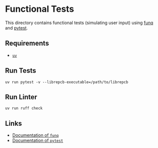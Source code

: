 # Functional Tests

This directory contains functional tests (simulating user input) using
[funq](https://github.com/parkouss/funq) and [pytest](https://docs.pytest.org).

## Requirements

- [`uv`](https://docs.astral.sh/uv/)

## Run Tests

    uv run pytest -v --librepcb-executable=/path/to/librepcb

## Run Linter

    uv run ruff check

## Links

- [Documentation of `funq`](http://funq.readthedocs.io/en/latest/)
- [Documentation of `pytest`](https://docs.pytest.org/en/latest/contents.html)
